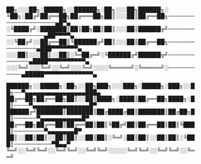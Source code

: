 ██╗░░░██╗░█████╗░░██████╗░██╗░░░██╗██████╗░
╚██╗░██╔╝██╔══██╗██╔═══██╗██║░░░██║██╔══██╗────────────────────▄█▀▄
░╚████╔╝░███████║██║██╗██║██║░░░██║██████╦╝─────────────────▄██▀▀▀▀▄
░░╚██╔╝░░██╔══██║╚██████╔╝██║░░░██║██╔══██╗───────────────▄███▀▀▀▀▀▀▀▄            
░░░██║░░░██║░░██║░╚═██╔═╝░╚██████╔╝██████╦╝─────────────▄████▀▀▀▀▀▀▀▀▀▀▄
░░░╚═╝░░░╚═╝░░╚═╝░░░╚═╝░░░░╚═════╝░╚═════╝░───────────▄█████▀▀▀▀▀▀▀▀▀▀▀▀▀▄ 

██████╗░░█████╗░██╗░░██╗███╗░░░███╗░█████╗░███╗░░██╗──▀▄▄▄▄▄▄▄▄▄▄▄▄▄▄▄▄███▄
██╔══██╗██╔══██╗██║░░██║████╗░████║██╔══██╗████╗░██║────▀▄▄▄▄▄▄▄▄▄▄▄▄▄▄▄█▀
██████╔╝███████║███████║██╔████╔██║███████║██╔██╗██║──────▀▄▄▄▄▄▄▄▄▄▄▄█▀
██╔══██╗██╔══██║██╔══██║██║╚██╔╝██║██╔══██║██║╚████║────────▀▄▄▄▄▄▄▄█▀
██║░░██║██║░░██║██║░░██║██║░╚═╝░██║██║░░██║██║░╚███║──────────▀█▄▄▀
╚═╝░░╚═╝╚═╝░░╚═╝╚═╝░░╚═╝╚═╝░░░░░╚═╝╚═╝░░╚═╝╚═╝░░╚══╝ 



